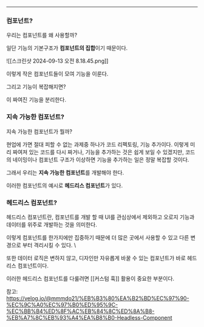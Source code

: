 
---

### 컴포넌트?

우리는 컴포넌트를 왜 사용할까?

일단 기능의 기본구조가 **컴포넌트의 집합**이기 때문이다.

![[스크린샷 2024-09-13 오전 8.18.45.png]]

이렇게 작은 컴포넌트들이 모여 기능을 이룬다.

그리고 기능이 복잡해지면?

이 짜여진 기능을 분리한다.

### 지속 가능한 컴포넌트?

지속 가능한 컴포넌트가 뭘까?

현업에 가면 절대 피할 수 없는 과제중 하나가 코드 리펙토링, 기능 추가이다.
이렇게 미리 짜여져 있는 코드를 다시 짜거나, 기능을 추가하는 것은 쉽게 보일 수 있겠지만, 코드의 네이밍이나 컴포넌트 구조가 이상하면 기능을 추가하는 일은 정말 복잡할 것이다.

그래서 우리는 **지속 가능한 컴포넌트**를 개발해야 한다.

이러한 컴포넌트의 예시로 **헤드리스 컴포넌트**가 있다.

### 헤드리스 컴포넌트?

헤드리스 컴포넌트란, 컴포넌트를 개발 할 때 UI를 관심상에서 제외하고 오로지 기능과 데이터를 위주로 개발하는 것을 의미한다.

이렇게 컴포넌트를 한가지에만 집중하기 때문에 더 많은 곳에서 사용할 수 있고 다른 변경으로 부터 격리시킬 수 있다. \

또한 데이터 로직은 변하지 않고, 디자인만 자유롭게 바꿀 수 있는 컴포넌트가 바로 헤드리스 컴포넌트이다.

이러한 헤드리스 컴포넌트를 다룰려면 [[커스텀 훅]] 활용이 중요한 부분이다.

참고: https://velog.io/@mmmdo21/%EB%B3%80%EA%B2%BD%EC%97%90-%EC%9C%A0%EC%97%B0%ED%95%9C-%EC%BB%B4%ED%8F%AC%EB%84%8C%ED%8A%B8-%EB%A7%8C%EB%93%A4%EA%B8%B0-Headless-Component
